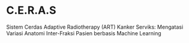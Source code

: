 # C.E.R.A.S
Sistem Cerdas Adaptive Radiotherapy (ART) Kanker Serviks: Mengatasi Variasi Anatomi Inter-Fraksi Pasien berbasis Machine Learning
